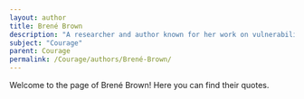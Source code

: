 ```yaml
---
layout: author
title: Brené Brown
description: "A researcher and author known for her work on vulnerability and courage, focusing on how embracing our vulnerabilities can lead to greater courage."
subject: "Courage"
parent: Courage
permalink: /Courage/authors/Brené-Brown/
---
```


Welcome to the page of Brené Brown! Here you can find their quotes.
